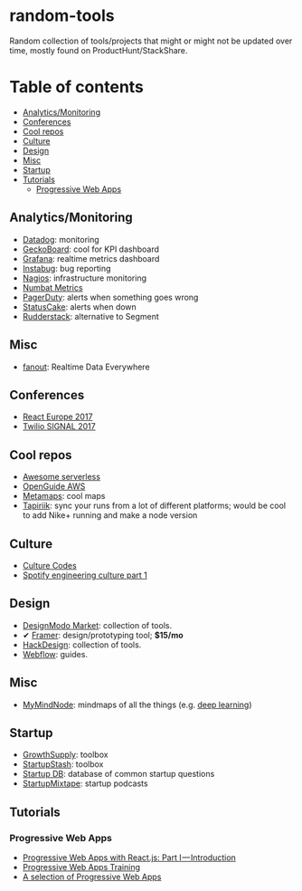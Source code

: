 # random-tools

Random collection of tools/projects that might or might not be updated over time, mostly found on ProductHunt/StackShare.

# Table of contents

- [Analytics/Monitoring](#analytics-monitoring)
- [Conferences](#conferences)
- [Cool repos](#cool-repos)
- [Culture](#culture)
- [Design](#design)
- [Misc](#misc)
- [Startup](#startup)
- [Tutorials](#tutorials)
  - [Progressive Web Apps](#pwa)

<a name="analytics-monitoring"/>

## Analytics/Monitoring
- [Datadog](https://www.datadoghq.com): monitoring
- [GeckoBoard](https://www.geckoboard.com/): cool for KPI dashboard
- [Grafana](https://grafana.com/): realtime metrics dashboard
- [Instabug](https://instabug.com): bug reporting
- [Nagios](https://www.nagios.org/): infrastructure monitoring
- [Numbat Metrics](https://github.com/numbat-metrics)
- [PagerDuty](https://www.pagerduty.com/applications/): alerts when something goes wrong
- [StatusCake](https://www.statuscake.com): alerts when down
- [Rudderstack](https://rudderstack.com/): alternative to Segment

<a name="conferences"/>

## Misc

- [fanout](https://fanout.io/): Realtime Data Everywhere

## Conferences
- [React Europe 2017](https://www.react-europe.org)
- [Twilio SIGNAL 2017](https://www.twilio.com/blog/2017/06/signal-2017-videos-online-now.html)

<a name="cool-repos"/>

## Cool repos
- [Awesome serverless](https://github.com/anaibol/awesome-serverless)
- [OpenGuide AWS](https://github.com/open-guides/og-aws)
- [Metamaps](https://github.com/metamaps/metamaps): cool maps
- [Tapiriik](https://github.com/cpfair/tapiriik): sync your runs from a lot of different platforms; would be cool to add Nike+ running and make a node version

<a name="culture"/>

## Culture

- [Culture Codes](http://culturecodes.co/)
- [Spotify engineering culture part 1](https://labs.spotify.com/2014/03/27/spotify-engineering-culture-part-1/)

<a name="design"/>

## Design

- [DesignModo Market](http://market.designmodo.com/tools/): collection of tools.
- ✔ [Framer](https://framer.com): design/prototyping tool; **$15/mo**
- [HackDesign](https://hackdesign.org/toolkit): collection of tools.
- [Webflow](https://university.webflow.com/): guides.

<a name="misc"/>

## Misc
- [MyMindNode](https://my.mindnode.com): mindmaps of all the things (e.g. [deep learning](https://my.mindnode.com/wqhKt6rDSZrJR5pVV2TpCv4xnHUsYJf3vZ9SbX7D#-60.8,-450.4,2))

<a name="startup"/>

## Startup

- [GrowthSupply](http://growthsupply.com): toolbox
- [StartupStash](http://startupstash.com/): toolbox
- [Startup DB](http://startupdb.requestsforstartups.com): database of common startup questions
- [StartupMixtape](https://www.startupmixtape.fm/): startup podcasts

<a name="tutorials"/>

## Tutorials

<a name="pwa"/>

### Progressive Web Apps

- [Progressive Web Apps with React.js: Part I — Introduction](https://medium.com/@addyosmani/progressive-web-apps-with-react-js-part-i-introduction-50679aef2b12)
- [Progressive Web Apps Training](https://developers.google.com/web/ilt/pwa/)
- [A selection of Progressive Web Apps](https://pwa.rocks/)
